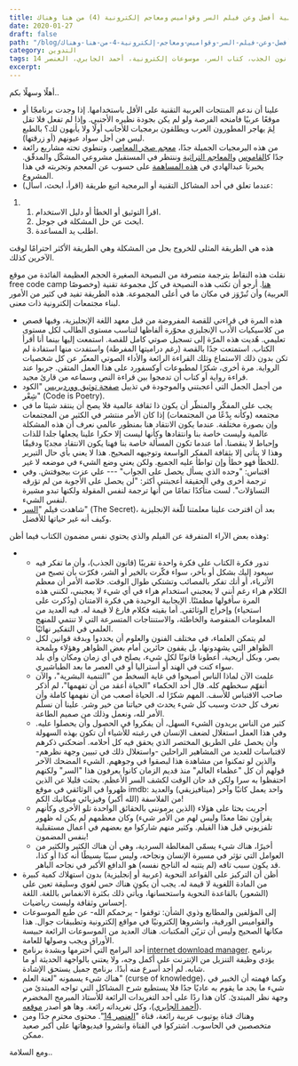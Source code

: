 ```yaml
---
title: من هنا وهناك (‎4) لمجتمعات تقنية أفضل وعن فيلم السر وقواميس ومعاجم إلكترونية
date: 2020-01-27
draft: false
path: "/blog/من-هنا-وهناك-‎4-لمجتمعات-تقنية-أفضل-وعن-فيلم-السر-وقواميس-ومعاجم-إلكترونية"
category: التدوين
tags: منتجات عربية، اقرأ، اسأل، ابحث، استماع للكتب، الكود شعر، قانون الجذب، كتاب السر، موسوعات إلكترونية، أحمد الجابري، العنصر 14
excerpt:
---
```


أهلًا وسهلًا بكم.. 

-   علينا أن ندعم المنتجات العربية التقنية على الأقل باستخدامها. إذا وجدت برنامجًا أو موقعًا عربيًا فامنحه الفرصة ولو لم يكن بجودة نظيره الأجنبي. وإذا لم تفعل فلا تقل لِمَ يهاجر المطورون العرب ويطلقون برمجيات للأجانب أولًا ولا يأبهون لك؟ بالطبع ليس من أجل سواد عيونهم (أو زرقتها).
-   من هذه البرمجيات الجميلة جدًا، [معجم صخر المعاصر](https://lexicon.alsharekh.org/)، وتنطوي تحته مشاريع رائعة جدًا ك[القاموس](https://dictionary.alsharekh.org/) و[المعاجم التراثية](https://lexicon.alsharekh.org/#/Traditional) وننتظر في المستقبل مشروعي المشكّل والمدقّق. يخبرنا عبدالهادي في [هذه المساهمة](https://io.hsoub.com/entrepreneurship/101803-%D8%B4%D8%B1%D9%83%D8%A9-%D8%B5%D8%AE%D8%B1-%D8%AA%D8%B7%D9%84%D9%82-%D8%A7%D9%84%D9%85%D8%B9%D8%AC%D9%85-%D8%A7%D9%84%D9%85%D8%B9%D8%A7%D8%B5%D8%B1-%D8%AA%D8%AC%D8%B1%D8%A8%D8%AA%D9%8A-%D9%81%D9%8A-%D8%A7%D9%84%D8%B9%D9%85%D9%84-%D8%B6%D9%85%D9%86-%D8%A7%D9%84%D9%81%D8%B1%D9%8A%D9%82) على حسوب عن المعجم وتجربته في هذا المشروع.
-   عندما تعلق في أحد المشاكل التقنية أو البرمجية اتبع طريقة (اقرأ، ابحث، اسأل): 

1.  1.  اقرأ التوثيق أو الخطأ أو دليل الاستخدام.
    2.  ابحث عن حل المشكلة في جوجل.
    3.  اطلب يد المساعدة.

هذه هي الطريقة المثلى للخروج بحل من المشكلة وهي الطريقة الأكثر احترامًا لوقت الآخرين كذلك. 

نقلت هذه النقاط بترجمة متصرفة من النصيحة الصغيرة الحجم العظيمة الفائدة من موقع free code camp [هنا](https://www.freecodecamp.org/forum/t/how-to-get-help-when-you-are-stuck-coding/19514). أرجو أن تكتب هذه النصيحة في كل مجموعة تقنية (وخصوصًا العربية) وأن تُبرْوَز في مكان ما في أعلى المجموعة. هذه الطريقة تفيد في كثير من الأمور لبناء مجتمعات إلكترونية ذات معنى.

-   هذه المرة في قراءتي للقصة المفروضة من قبل معهد اللغة الإنجليزية، وفيها قصص من كلاسيكيات الأدب الإنجليزي محوّرة ألفاظها لتناسب مستوى الطالب لكل مستوى تعليمي. هُديت هذه المرّة إلى تسجيل صوتي كامل للقصة. استمعت إليها بينما أنا أقرأ الكتاب. استمتعت جدًا بالقصة (رغم دراميتها المفرطة) واستفدت منها استفادة لم تكن بدون ذلك الاستماع وتلك القراءة الرائعة والأداء الصوتي المعبّر عن كل شخصيات الرواية. مرة أخرى، شكرًا لمطبوعات أوكسفورد على هذا العمل المتقن. جربوا عند قراءة رواية أو كتاب أن تدمجوا بين قراءة النص وسماعه من قارئ مجيد.
-   من أجمل الجمل التي أعجبتني والموجودة في تذييل [صفحة توثيق ووردبريس](https://codex.wordpress.org/) "الكود شِعْر" (Code is Poetry).
-   يجب على المفكّر والمنظّر أن يكون ذا ثقافة عالمية فلا يصح أن ينتقد شيئا ما في مجتمعه (وكأنه بِدْعًا من المجتمعات) إذا كان الأمر منتشر في الكثير من المجتمعات وإن بصورة مختلفة. عندما يكون الانتقاد هنا بمنظور عالمي نعرف أن هذه المشكلة عالمية وليست خاصة بنا وانتقادها وكأنها ليست إلا حكرا علينا يجعلها جلدا للذات وإحباط لا ينقصنا. أما عندما تكون المسألة خاصة بنا فهنا يكون الانتقاد مجديًا ودقيقًا وهذا لا يتأتى إلا بثقافة المفكر الواسعة وتوجيهه الصحيح. هذا لا يعني بأي حال التبرير للخطأ فهو خطأ وإن تواطأ عليه الجميع. ولكن يعني وضع الشيء في موضعه لا غير.
-   اقتباس: "وحده الذي يسأل يحصل على الجواب" --- علي عزت بيجوفتش. وفي ترجمة أخرى وفي الحقيقة أعجبتني أكثر: "لن يحصل على الأجوبة من لم تؤرقه التساؤلات". لست متأكدًا تمامًا من أنها ترجمة لنفس المقولة ولكنها تبدو مشيرة لنفس الشيء.
-   شاهدت فيلم "[السر](https://www.imdb.com/title/tt0846789/)" (The Secret)، بعد أن اقترحت علينا معلمتنا للّغة الإنجليزية وكيف أنه غير حياتها للأفضل.

وهذه بعض الآراء المتفرقة عن الفيلم والذي يحتوي نفس مضمون الكتاب فيما أظن: 

-   -   تدور فكرة الكتاب على فكرة واحدة تقريبًا (قانون الجذب)، وأن ما تفكر فيه سيعود إليك بشكل أو بآخر، سواء فكّرت بالخير أو الشر، فكرّت بأن تصبح من الأثرياء، أو أنك تفكر بالمصائب وتشتكي طوال الوقت. خلاصة الأمر أن معظم الكلام هراء رغم أنني لا يعجبني استخدام هراء في أي شيء لا يعجبني، لكنني هذه المرة سأقولها مطمئنًا. الإيجابية الوحيدة هي فكرة الامتنان (وذُكرت على استحياء) وإخراج الوثائقي. أما بقيته فكلام فارغ لا قيمة له. فيه العديد من المعلومات المنقوصة والخاطئة، والاستنتاجات المتسرعة التي لا تنتمي للمنهج العلمي في التفكير نهائيًا. 
    -   لم يتمكن العلماء، في مختلف الفنون والعلوم أن يحددوا وبدقة قوانين لكل الظواهر التي يشهدونها، بل يقفون حائرين أمام بعض الظواهر وهؤلاء وبلمحة بصر، وبكل أريحية، أعطونا قانونًا لكل شيء، يصلح في أي زمان ومكان وأي بلد سواء كنت في الهند أو أستراليا أو في العصر ما بعد الطباشيري. 
    -   علمت الآن لماذا الناس أصبحوا في غاية السخط من "التنمية البشرية"، والآن أتفهّم سخطهم كله. قال أحد الحكماء "الحياة أعقد من أن تفهمها"، لم أذكر صاحب الاقتباس للأسف. المهم شكرًا له. الحياة أصعب من أن نفهمها كاملة وأن نعرف كل حدث وسبب كل شيء يحدث في حياتنا من خير وشر. علينا أن نسلّم الأمر لله، ونعمل وذلك من صميم الطاعة. 
    -   كثير من الناس يريدون الشيء السهل، أن يفكروا في الحصول وأن يحصلوا عليه. وفي هذا العمل استغلال لضعف الإنسان في رغبته للأشياء أن تكون بهذه السهولة وأن يحصل على الطريق المختصر الذي يحقق فيه كل أحلامه. أضحكني ذكرهم لاقتباسات للعديد من المشاهير الراحلين -واستغلال ذلك في تبيين وجهة نظرهم- والذين لو تمكنوا من مشاهدة هذا لبصقوا في وجوههم. الشيء المضحك الآخر قولهم أن كل "عظماء العالم" منذ قديم الزمان كانوا يعرفون هذا "السر" ولكنهم احتفظوا به سرا ولكن قد حان الوقت لكشف السر الأعظم. بحثت قليلا عن الذين ظهروا في الوثائقي في موقع imdb: واحد يعمل كاتبًا وآخر (ميتافيزيقي) والعديد من الفلاسفة (الله أكبر) وفيزيائي ميكانيك الكم!
    -   أجريت بحثا على هؤلاء (الذين يرمونني بالحقائق الواحدة تلو الأخرى وكأنهم يقرأون نصًا معدًا وليس لهم من الأمر شيء) وكان معظمهم لم يكن له ظهور تلفزيوني قبل هذا الفيلم. وكثير منهم شاركوا مع بعضهم في أعمال مستقبلية بنفس المضمون! 
    -   أخيرًا، هناك شيء يسمّى المغالطة السردية، وهي أن هناك الكثير والكثير من العوامل التي تؤثر في مسيرة الإنسان ونجاحه، وليس سببًا بسيطًا أنه كذا أو كذا، قد يكون سبب تافه (لم يتنبه له الناجح نفسه) هو الدافع الأكبر في نجاحه الباهر.
-   أظن أن التركيز على القواعد النحوية (عربية أو إنجليزية) بدون استهلاك كمية كبيرة من المادة اللغوية لا قيمة له. يجب أن يكون هناك حس لغوي وسليقة تعين على (الشعور) بالقاعدة النحوية واستحسانها، ويأتي ذلك بكثرة الانغماس باللغة. اللغة إحساس وثقافة وليست رياضيات.
-   إلى المؤلفين والمطابع وذوي الشأن: توقفوا - يرحمكم الله- عن طبع الموسوعات والقواميس الورقية، وانشروها إلكترونيًا في مواقع إلكترونية وتطبيقات جوال. هذا مكانها الصحيح وليس أن تزيّن المكتبات. هناك العديد من الموسوعات الرائعة حبيسة الأوراق ويجب وصولها للعامة.
-   أحد البرامج التي أحترمها وبشدة برنامج [internet download manager](https://www.internetdownloadmanager.com/). برنامج يؤدي وظيفة التنزيل من الإنترنت على أكمل وجه، ولا يعتني بالواجهة الحديثة أو ما شابه. لم أجد أسرع منه أبدًا. برنامج جميل يستحق الإشادة.
-   هناك شيء يسمونه "لعنة العلم" (curse of knowledge)، وكما فهمته أن الخبير في شيء ما يجد ما يقوم به عاديًا جدًا فلا يستطيع شرح المشاكل التي تواجه المبتدئ من وجهة نظر المبتدئ. كان هذا ردًا على أحد التغريدات الرائعة للأستاذ المبرمج المخضرم ([أحمد الجابري](https://twitter.com/ahmed_aljabri))، وكل تغريداته رائعة. وها هو أصدر [موقعه](http://www.sifr1.com/).
-   وهناك قناة يوتيوب عربية رائعة، قناة "[العنصر 14](https://www.youtube.com/channel/UCJdRnkpO-mvBq5VyE9n0scw)". محتوى محترم جدًا ومن متخصصين في الحاسوب. اشتركوا في القناة وانشروا فيديوهاتها على أكبر صعيد ممكن.

ومع السلامة..